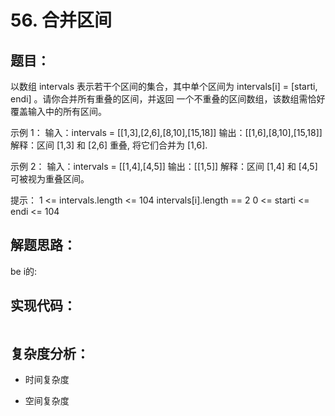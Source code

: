 # 56. 合并区间

## 题目：
以数组 intervals 表示若干个区间的集合，其中单个区间为 intervals[i] = [starti, endi] 。请你合并所有重叠的区间，并返回 一个不重叠的区间数组，该数组需恰好覆盖输入中的所有区间。

示例 1：
输入：intervals = [[1,3],[2,6],[8,10],[15,18]]
输出：[[1,6],[8,10],[15,18]]
解释：区间 [1,3] 和 [2,6] 重叠, 将它们合并为 [1,6].

示例 2：
输入：intervals = [[1,4],[4,5]]
输出：[[1,5]]
解释：区间 [1,4] 和 [4,5] 可被视为重叠区间。
 
提示：
1 <= intervals.length <= 104
intervals[i].length == 2
0 <= starti <= endi <= 104



## 解题思路：
be i的:



## 实现代码：
```java

```



## 复杂度分析：
* 时间复杂度

* 空间复杂度

